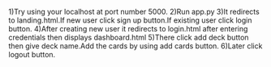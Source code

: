 1)Try using your localhost at port number 5000.
2)Run app.py
3)It redirects to landing.html.If new user click sign up button.If existing user click login button.
4)After creating new user it redirects to login.html after entering credentials then displays dashboard.html
5)There click add deck button then give deck name.Add the cards by using add cards button.
6)Later click logout button.